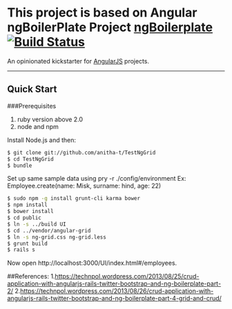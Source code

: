 # This project is based on Angular ngBoilerPlate Project [ngBoilerplate](http://joshdmiller.github.com/ng-boilerplate) [![Build Status](https://api.travis-ci.org/ngbp/ngbp.png?branch=v0.3.2-release)](https://travis-ci.org/ngbp/ngbp)

An opinionated kickstarter for [AngularJS](http://angularjs.org) projects.

***

## Quick Start
###Prerequisites
 1. ruby version above 2.0
 2. node and npm

Install Node.js and then:

```sh
$ git clone git://github.com/anitha-t/TestNgGrid
$ cd TestNgGrid
$ bundle
```
Set up same sample data using pry -r ./config/environment
Ex: Employee.create(name: Misk, surname: hind, age: 22)

```sh
$ sudo npm -g install grunt-cli karma bower
$ npm install
$ bower install
$ cd public
$ ln -s ../build UI
$ cd ../vendor/angular-grid
$ ln -s ng-grid.css ng-grid.less
$ grunt build
$ rails s
```
Now open http://localhost:3000/UI/index.html#/employees.



##References: 
1.https://technpol.wordpress.com/2013/08/25/crud-application-with-angularjs-rails-twitter-bootstrap-and-ng-boilerplate-part-2/
2.https://technpol.wordpress.com/2013/08/26/crud-application-with-angularjs-rails-twitter-bootstrap-and-ng-boilerplate-part-4-grid-and-crud/


